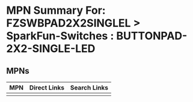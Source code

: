 



# MPN Summary For: FZSWBPAD2X2SINGLEL > SparkFun-Switches : BUTTONPAD-2X2-SINGLE-LED

## MPNs
  

|MPN|Direct Links|Search Links|
| :--- | :--- | :--- |
||||
